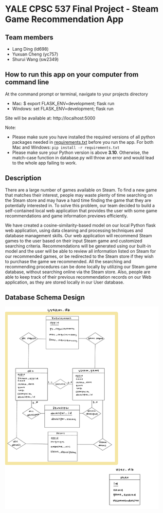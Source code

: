 # YALE CPSC 537 Final Project - Steam Game Recommendation App

## Team members
- Lang Ding (ld698)
- Yuxuan Cheng (yc757)
- Shurui Wang (sw2349)


## How to run this app on your computer from command line
 At the command prompt or terminal, navigate to your projects directory
- Mac: $ export FLASK_ENV=development; flask run
- Windows: set FLASK_ENV=development; flask run

Site will be available at: http://localhost:5000

Note:

- Please make sure you have installed the required versions of all python packages needed in [requirements.txt](https://github.com/JadenWSR/SteamProject/blob/main/requirements.txt) before you run the app. For both Mac and Windows: `pip install -r requirements.txt`
- Please make sure your Python version is above **3.10**. Otherwise, the match-case function in database.py will throw an error and would lead to the whole app failing to work.

## Description

There are a large number of games available on Steam. To find a new game that matches their interest, people may waste plenty of time searching on the Steam store and may have a hard time finding the game that they are potentially interested in. To solve this problem, our team decided to build a self-contained local web application that provides the user with some game recommendations and game information previews efficiently.  

We have created a cosine-similarity-based model on our local Python flask web application, using data cleaning and processing techniques and database management skills. Our web application will recommend Steam games to the user based on their input Steam game and customized searching criteria. Recommendations will be generated using our built-in model and the user will be able to review all information listed on Steam for our recommended games, or be redirected to the Steam store if they wish to purchase the game we recommended. All the searching and recommending procedures can be done locally by utilizing our Steam game database, without searching online via the Steam store. Also, people are able to keep track of their previous recommendation records on our Web application, as they are stored locally in our User database.

## Database Schema Design

![schema_design.jpg](/static/schema_design.jpg)
